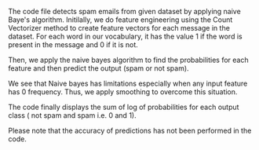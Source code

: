 The code file detects spam emails from given dataset by applying naive Baye's algorithm. Initilally, we do feature engineering using the Count Vectorizer method to create feature vectors for each message in the dataset.
For each word in our vocabulary, it has the value 1 if the word is present in the message and 0 if it is not.

Then, we apply the naive bayes algorithm to find the probabilities for each feature and then predict the output (spam or not spam).

We see that Naive bayes has limitations especially when any input feature has 0 frequency. Thus, we apply smoothing to overcome this situation.

The code finally displays the sum of log of probabilities for each output class ( not spam and  spam i.e. 0 and 1).

Please note that the accuracy of predictions has not been performed in the code.
